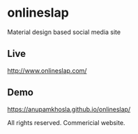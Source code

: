 # onlineslap
Material design based social media site


## Live  
http://www.onlineslap.com/  

## Demo  
https://anupamkhosla.github.io/onlineslap/


All rights reserved. Commericial website. 
